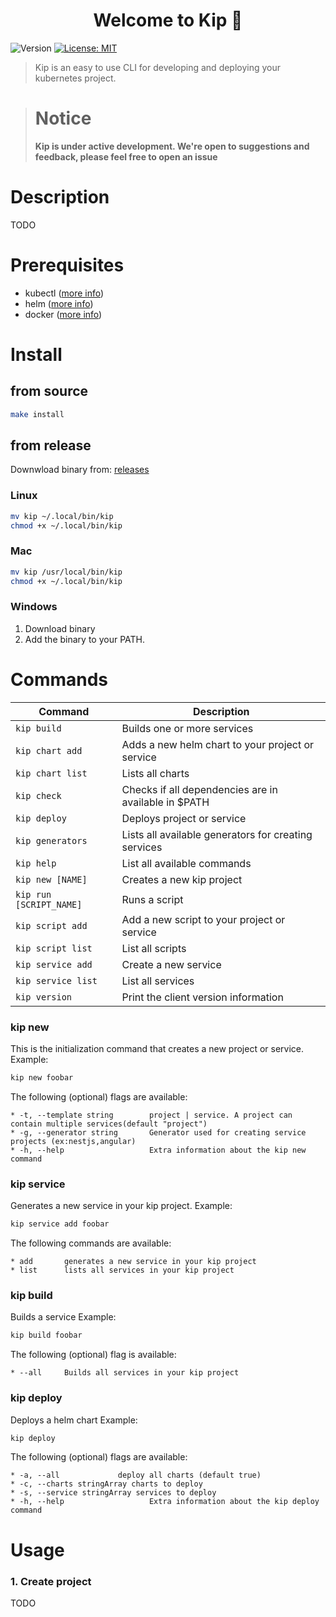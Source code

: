 <h1 align="center">Welcome to Kip 🐔</h1>
<p>
  <img alt="Version" src="https://img.shields.io/badge/version-V0.0.1--alpha-blue.svg?cacheSeconds=2592000" />
  <a href="#" target="_blank">
    <img alt="License: MIT" src="https://img.shields.io/badge/License-MIT-yellow.svg" />
  </a>
</p>

> Kip is an easy to use CLI for developing and deploying your kubernetes project.

> # **Notice**
>
> **Kip is under active development. We're open to suggestions and feedback, please feel free to open an issue**

# Description

TODO

# Prerequisites

- kubectl ([more info](https://github.com/kubernetes/kubectl))
- helm ([more info](https://github.com/helm/helm))
- docker ([more info](https://docs.docker.com/install/))

# Install

## from source

```bash
make install
```

## from release

Downwload binary from: [releases](/releases)

### Linux

```bash
mv kip ~/.local/bin/kip
chmod +x ~/.local/bin/kip
```

### Mac

```bash
mv kip /usr/local/bin/kip
chmod +x ~/.local/bin/kip
```

### Windows

1. Download binary
2. Add the binary to your PATH.

# Commands

| Command                 | Description                                           |
| ----------------------- | ----------------------------------------------------- |
| `kip build`             | Builds one or more services                           |
| `kip chart add`         | Adds a new helm chart to your project or service      |
| `kip chart list`        | Lists all charts                                      |
| `kip check`             | Checks if all dependencies are in available in \$PATH |
| `kip deploy`            | Deploys project or service                            |
| `kip generators`        | Lists all available generators for creating services  |
| `kip help`              | List all available commands                           |
| `kip new [NAME]`        | Creates a new kip project                             |
| `kip run [SCRIPT_NAME]` | Runs a script                                         |
| `kip script add`        | Add a new script to your project or service           |
| `kip script list`       | List all scripts                                      |
| `kip service add`       | Create a new service                                  |
| `kip service list`      | List all services                                     |
| `kip version`           | Print the client version information                  |

### kip new

This is the initialization command that creates a new project or service.
Example:

```bash
kip new foobar
```

The following (optional) flags are available:

```
* -t, --template string        project | service. A project can contain multiple services(default "project")
* -g, --generator string       Generator used for creating service projects (ex:nestjs,angular)
* -h, --help                   Extra information about the kip new command
```

### kip service 

Generates a new service in your kip project.
Example:

```bash
kip service add foobar
```

The following commands are available:

```
* add       generates a new service in your kip project
* list      lists all services in your kip project
```


### kip build

Builds a service
Example:

```bash
kip build foobar
```

The following (optional) flag is available:

```
* --all     Builds all services in your kip project
```

### kip deploy

Deploys a helm chart
Example:

```bash
kip deploy 
```

The following (optional) flags are available:

```
* -a, --all             deploy all charts (default true)
* -c, --charts stringArray charts to deploy
* -s, --service stringArray services to deploy
* -h, --help                   Extra information about the kip deploy command
```


# Usage

### 1. Create project

TODO
